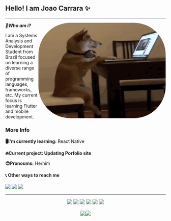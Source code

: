 ## Hello! I am Joao Carrara ✨

---

***🤔Who am i?***   <img align="right" alt="Coding" width="400" src="assets/dog.gif"  height="299" width="302" style="border-radius:100px">

I am a Systems Analysis and Development Student from Brazil focused on learning a diverse range of programming languages, frameworks, etc. My current focus is learning Flutter and mobile development.


### More Info
**🖥️I'm currently learning:**  React Native

**🔥Current project: Updating Porfolio site** 

**😊Pronoums:** He/him

#### 📞 Other ways to reach me 

<div align="left">
 <a href="https://discord.com/users/162296515585507329/" target="_blank"><img src="https://img.shields.io/badge/Discord-7289DA?style=for-the-badge&logo=discord&logoColor=white" target="_blank"></a> 
  <a href = "mailto:joao.queirozcarrara@gmail.com"><img src="https://img.shields.io/badge/-Gmail-%23333?style=for-the-badge&logo=gmail&logoColor=white" target="_blank"></a>
  <a href="https://www.linkedin.com/in/queirozcarrara/" target="_blank"><img src="https://img.shields.io/badge/-LinkedIn-%230077B5?style=for-the-badge&logo=linkedin&logoColor=white" target="_blank"></a> 
</div>  

---

<div align="center">
   <img height="30em" src="https://img.shields.io/badge/python-3670A0?style=for-the-badge&logo=python&logoColor=white"/>
  <img height="30em" src="https://img.shields.io/badge/javascript-%23323330.svg?style=for-the-badge&logo=javascript&logoColor=white"/>
  <img height="30em" src="https://img.shields.io/badge/html5-%23E34F26.svg?style=for-the-badge&logo=html5&logoColor=white"/>
  <img height="30em" src="https://img.shields.io/badge/css3-%231572B6.svg?style=for-the-badge&logo=css3&logoColor=white"/>
   <img height="30em" src="https://img.shields.io/badge/lua-%232C2D72.svg?style=for-the-badge&logo=lua&logoColor=white"/>
   <img height="30em" src="https://img.shields.io/badge/C-00599C?style=for-the-badge&logo=c&logoColor=white"/>
</div>

<br/>

<div align="center">
  <a href="https://github.com/Carrara1">
  <img height="160em" src="https://github-readme-stats.vercel.app/api?username=Carrara1&show_icons=true&theme=github_dark&include_all_commits=true&count_private=true"/><img height="160em" src="https://github-readme-stats.vercel.app/api/top-langs/?username=Carrara1&layout=compact&langs_count=7&theme=github_dark"/>
</div>
